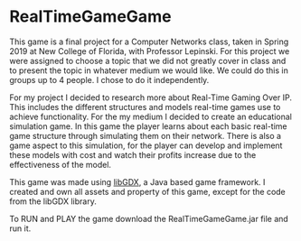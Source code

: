 ﻿# RealTimeGameGame

This game is a final project for a Computer Networks class, taken in Spring 2019 at New College of Florida, with Professor Lepinski. For this project we were assigned to choose a topic that we did not greatly cover in class and to present the topic in whatever medium we would like. We could do this in groups up to 4 people. I chose to do it independently.

For my project I decided to research more about Real-Time Gaming Over IP. This includes the different structures and models real-time games use to achieve functionality. For the my medium I decided to create an educational simulation game. In this game the player learns about each basic real-time game structure through simulating them on their network. There is also a game aspect to this simulation, for the player can develop and implement these models with cost and watch their profits increase due to the effectiveness of the model.

This game was made using [libGDX](https://libgdx.badlogicgames.com/), a Java based game framework.
I created and own all assets and property of this game, except for the code from the libGDX library.

To RUN and PLAY the game download the RealTimeGameGame.jar file and run it.
